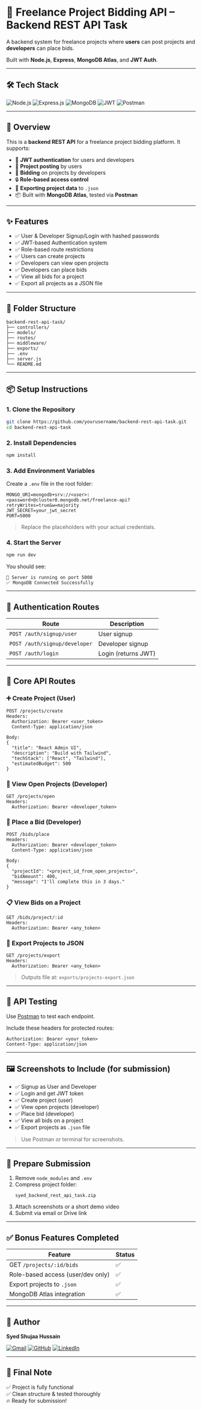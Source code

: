 
# 🚀 Freelance Project Bidding API – Backend REST API Task

A backend system for freelance projects where **users** can post projects and **developers** can place bids.

Built with **Node.js**, **Express**, **MongoDB Atlas**, and **JWT Auth**.

---

## 🛠️ Tech Stack
![Node.js](https://img.shields.io/badge/Node.js-339933?style=for-the-badge&logo=node.js&logoColor=white)
![Express.js](https://img.shields.io/badge/Express.js-000000?style=for-the-badge&logo=express&logoColor=white)
![MongoDB](https://img.shields.io/badge/MongoDB-4EA94B?style=for-the-badge&logo=mongodb&logoColor=white)
![JWT](https://img.shields.io/badge/JWT-black?style=for-the-badge&logo=jsonwebtokens)
![Postman](https://img.shields.io/badge/Postman-FF6C37?style=for-the-badge&logo=postman&logoColor=white)

---

## 📖 Overview

This is a **backend REST API** for a freelance project bidding platform. It supports:

- 🔐 **JWT authentication** for users and developers  
- 📁 **Project posting** by users  
- 💸 **Bidding** on projects by developers  
- 🔒 **Role-based access control**  
- 🧾 **Exporting project data** to `.json`  
- 📦 Built with **MongoDB Atlas**, tested via **Postman**

---

## ✨ Features

- ✅ User & Developer Signup/Login with hashed passwords
- ✅ JWT-based Authentication system
- ✅ Role-based route restrictions
- ✅ Users can create projects
- ✅ Developers can view open projects
- ✅ Developers can place bids
- ✅ View all bids for a project
- ✅ Export all projects as a JSON file

---

## 📁 Folder Structure

```
backend-rest-api-task/
├── controllers/
├── models/
├── routes/
├── middleware/
├── exports/
├── .env
├── server.js
└── README.md
```

---

## 📦 Setup Instructions

### 1. Clone the Repository

```bash
git clone https://github.com/yourusername/backend-rest-api-task.git
cd backend-rest-api-task
```

### 2. Install Dependencies

```bash
npm install
```

### 3. Add Environment Variables

Create a `.env` file in the root folder:

```
MONGO_URI=mongodb+srv://<user>:<password>@cluster0.mongodb.net/freelance-api?retryWrites=true&w=majority
JWT_SECRET=your_jwt_secret
PORT=5000
```

> Replace the placeholders with your actual credentials.

### 4. Start the Server

```bash
npm run dev
```

You should see:

```
🚀 Server is running on port 5000
✅ MongoDB Connected Successfully
```

---

## 🔐 Authentication Routes

| Route                      | Description              |
|----------------------------|--------------------------|
| `POST /auth/signup/user`      | User signup              |
| `POST /auth/signup/developer` | Developer signup         |
| `POST /auth/login`            | Login (returns JWT)      |

---

## 🧪 Core API Routes

### ➕ Create Project (User)

```http
POST /projects/create
Headers:
  Authorization: Bearer <user_token>
  Content-Type: application/json

Body:
{
  "title": "React Admin UI",
  "description": "Build with Tailwind",
  "techStack": ["React", "Tailwind"],
  "estimatedBudget": 500
}
```

### 👀 View Open Projects (Developer)

```http
GET /projects/open
Headers:
  Authorization: Bearer <developer_token>
```

### 💸 Place a Bid (Developer)

```http
POST /bids/place
Headers:
  Authorization: Bearer <developer_token>
  Content-Type: application/json

Body:
{
  "projectId": "<project_id_from_open_projects>",
  "bidAmount": 400,
  "message": "I'll complete this in 3 days."
}
```

### 📋 View Bids on a Project

```http
GET /bids/project/:id
Headers:
  Authorization: Bearer <any_token>
```

### 🧾 Export Projects to JSON

```http
GET /projects/export
Headers:
  Authorization: Bearer <any_token>
```

> Outputs file at: `exports/projects-export.json`

---

## 🧪 API Testing

Use [Postman](https://www.postman.com/) to test each endpoint.

Include these headers for protected routes:

```
Authorization: Bearer <your_token>
Content-Type: application/json
```

---

## 🖼️ Screenshots to Include (for submission)

- ✅ Signup as User and Developer
- ✅ Login and get JWT token
- ✅ Create project (user)
- ✅ View open projects (developer)
- ✅ Place bid (developer)
- ✅ View all bids on a project
- ✅ Export projects as `.json` file

> Use Postman or terminal for screenshots.

---

## 🧳 Prepare Submission

1. Remove `node_modules` and `.env`
2. Compress project folder:
   ```
   syed_backend_rest_api_task.zip
   ```
3. Attach screenshots or a short demo video
4. Submit via email or Drive link

---

## ✅ Bonus Features Completed

| Feature                                  | Status |
|------------------------------------------|--------|
| GET `/projects/:id/bids`                 | ✅     |
| Role-based access (user/dev only)        | ✅     |
| Export projects to `.json`               | ✅     |
| MongoDB Atlas integration                | ✅     |

---

## 👤 Author

**Syed Shujaa Hussain**

[![Gmail](https://img.shields.io/badge/Gmail-D14836?style=for-the-badge&logo=gmail&logoColor=white)](mailto:your.email@gmail.com)
[![GitHub](https://img.shields.io/badge/GitHub-000?style=for-the-badge&logo=github&logoColor=white)](https://github.com/yourusername)
[![LinkedIn](https://img.shields.io/badge/LinkedIn-0A66C2?style=for-the-badge&logo=linkedin&logoColor=white)](https://linkedin.com/in/yourprofile)

---

## 🏁 Final Note

✅ Project is fully functional  
✅ Clean structure & tested thoroughly  
🔥 Ready for submission!
